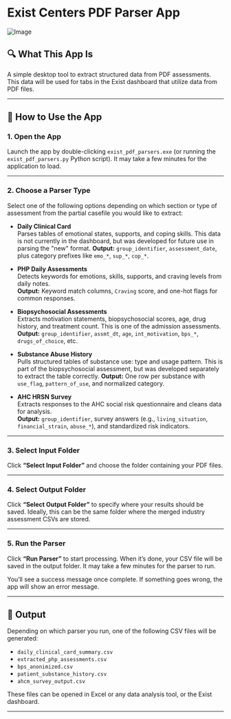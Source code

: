 # Exist Centers PDF Parser App

![Image](https://github.com/user-attachments/assets/e8e61ca6-2813-4181-9486-5306f79b5335)

## 🔍 What This App Is

A simple desktop tool to extract structured data from PDF assessments. This data will be used for tabs in the Exist dashboard that utilize data from PDF files.

---

## 🚀 How to Use the App

### 1. **Open the App**
Launch the app by double-clicking `exist_pdf_parsers.exe` (or running the `exist_pdf_parsers.py` Python script). It may take a few minutes for the application to load.

---

### 2. **Choose a Parser Type**
Select one of the following options depending on which section or type of assessment from the partial casefile you would like to extract:

- **Daily Clinical Card**  
  Parses tables of emotional states, supports, and coping skills. This data is not currently in the dashboard, but was developed for future use in parsing the "new" format. 
  **Output:** `group_identifier`, `assessment_date`, plus category prefixes like `emo_*`, `sup_*`, `cop_*`.

- **PHP Daily Assessments**  
  Detects keywords for emotions, skills, supports, and craving levels from daily notes.  
  **Output:** Keyword match columns, `Craving` score, and one-hot flags for common responses.

- **Biopsychosocial Assessments**  
  Extracts motivation statements, biopsychosocial scores, age, drug history, and treatment count. This is one of the admission assessments.
  **Output:** `group_identifier`, `assmt_dt`, `age`, `int_motivation`, `bps_*`, `drugs_of_choice`, etc.

- **Substance Abuse History**  
  Pulls structured tables of substance use: type and usage pattern. This is part of the biopsychosocial assessment, but was developed separately to extract the table correctly.
  **Output:** One row per substance with `use_flag`, `pattern_of_use`, and normalized category.

- **AHC HRSN Survey**  
  Extracts responses to the AHC social risk questionnaire and cleans data for analysis.  
  **Output:** `group_identifier`, survey answers (e.g., `living_situation`, `financial_strain`, `abuse_*`), and standardized risk indicators.

---

### 3. **Select Input Folder**
Click **“Select Input Folder”** and choose the folder containing your PDF files.

---

### 4. **Select Output Folder**
Click **“Select Output Folder”** to specify where your results should be saved. Ideally, this can be the same folder where the merged industry assessment CSVs are stored.

---

### 5. **Run the Parser**
Click **“Run Parser”** to start processing. When it’s done, your CSV file will be saved in the output folder. It may take a few minutes for the parser to run.

You’ll see a success message once complete. If something goes wrong, the app will show an error message.

---

## 📁 Output

Depending on which parser you run, one of the following CSV files will be generated:

- `daily_clinical_card_summary.csv`
- `extracted_php_assessments.csv`
- `bps_anonimized.csv`
- `patient_substance_history.csv`
- `ahcm_survey_output.csv`

These files can be opened in Excel or any data analysis tool, or the Exist dashboard.

---
